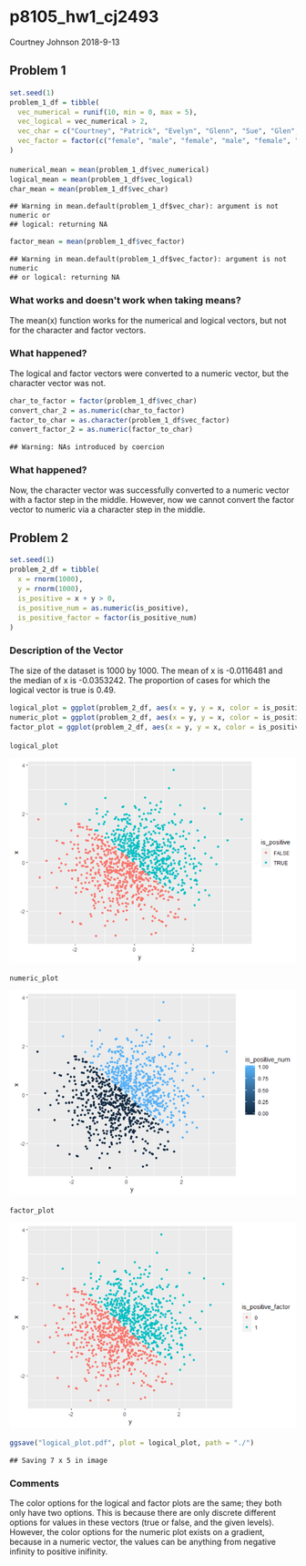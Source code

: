 p8105\_hw1\_cj2493
================
Courtney Johnson
2018-9-13

Problem 1
---------

``` r
set.seed(1)
problem_1_df = tibble(
  vec_numerical = runif(10, min = 0, max = 5),
  vec_logical = vec_numerical > 2,
  vec_char = c("Courtney", "Patrick", "Evelyn", "Glenn", "Sue", "Glen", "Jenny", "Kayla", "Lindsay", "Derick"),
  vec_factor = factor(c("female", "male", "female", "male", "female", "male", "female", "female", "female", "male"))
)

numerical_mean = mean(problem_1_df$vec_numerical)
logical_mean = mean(problem_1_df$vec_logical)
char_mean = mean(problem_1_df$vec_char)
```

    ## Warning in mean.default(problem_1_df$vec_char): argument is not numeric or
    ## logical: returning NA

``` r
factor_mean = mean(problem_1_df$vec_factor)
```

    ## Warning in mean.default(problem_1_df$vec_factor): argument is not numeric
    ## or logical: returning NA

### What works and doesn't work when taking means?

The mean(x) function works for the numerical and logical vectors, but not for the character and factor vectors.

### What happened?

The logical and factor vectors were converted to a numeric vector, but the character vector was not.

``` r
char_to_factor = factor(problem_1_df$vec_char)
convert_char_2 = as.numeric(char_to_factor)
factor_to_char = as.character(problem_1_df$vec_factor)
convert_factor_2 = as.numeric(factor_to_char)
```

    ## Warning: NAs introduced by coercion

### What happened?

Now, the character vector was successfully converted to a numeric vector with a factor step in the middle. However, now we cannot convert the factor vector to numeric via a character step in the middle.

Problem 2
---------

``` r
set.seed(1)
problem_2_df = tibble(
  x = rnorm(1000),
  y = rnorm(1000),
  is_positive = x + y > 0,
  is_positive_num = as.numeric(is_positive),
  is_positive_factor = factor(is_positive_num)
)
```

### Description of the Vector

The size of the dataset is 1000 by 1000. The mean of x is -0.0116481 and the median of x is -0.0353242. The proportion of cases for which the logical vector is true is 0.49.

``` r
logical_plot = ggplot(problem_2_df, aes(x = y, y = x, color = is_positive)) + geom_point()
numeric_plot = ggplot(problem_2_df, aes(x = y, y = x, color = is_positive_num)) + geom_point()
factor_plot = ggplot(problem_2_df, aes(x = y, y = x, color = is_positive_factor)) + geom_point()

logical_plot
```

![](p8105_hw1_cj2493_files/figure-markdown_github/scatter_plot-1.png)

``` r
numeric_plot
```

![](p8105_hw1_cj2493_files/figure-markdown_github/scatter_plot-2.png)

``` r
factor_plot
```

![](p8105_hw1_cj2493_files/figure-markdown_github/scatter_plot-3.png)

``` r
ggsave("logical_plot.pdf", plot = logical_plot, path = "./")
```

    ## Saving 7 x 5 in image

### Comments

The color options for the logical and factor plots are the same; they both only have two options. This is because there are only discrete different options for values in these vectors (true or false, and the given levels). However, the color options for the numeric plot exists on a gradient, because in a numeric vector, the values can be anything from negative infinity to positive inifinity.
